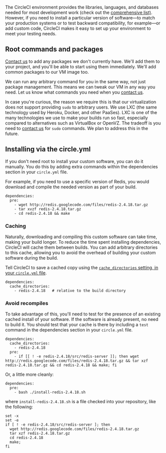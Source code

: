 The CircleCI environment provides the libraries, languages, and databases needed for most development work
(check out the [comprehensive list)](/docs/environment).
However, if you need to install a particular version of software&mdash;to match your production systems or to test backward compatibility, for example&mdash;or add custom code, CircleCI makes it easy to set up your environment to meet your testing needs.

## Root commands and packages

[Contact us](mailto:sayhi@circleci.com) to add any packages we don't currently have.
We'll add them to your project, and you'll be able to start using them immediately.
We'll add common packages to our VM image too.

We can run any arbitrary command for you in the same way, not just package management.
This means we can tweak our VM in any way you need.
Let us know what commands you need when you [contact us](mailto:sayhi@circleci.com).

In case you're curious, the reason we require this is that our virtualization does not support providing `sudo` to arbitrary users.
We use LXC (the same technology used by Heroku, Docker, and other PaaSes).
LXC is one of the many technologies we use to make your builds run so fast, especially compared to alternatives such as VirtualBox or OpenVZ.
The tradeoff is you need to [contact us](mailto:sayhi@circleci.com) for `sudo` commands. We plan to address this in the future.

## Installing via the circle.yml

If you don't need root to install your custom software, you can do it manually.
You do this by adding extra commands within the dependencies section in your
`circle.yml` file.

For example, if you need to use a specific version of Redis, you would download and compile the needed version as part of your build.

```
dependencies:
  pre:
    - wget http://redis.googlecode.com/files/redis-2.4.18.tar.gz
    - tar xvzf redis-2.4.18.tar.gz
    - cd redis-2.4.18 && make
```

### Caching

Naturally, downloading and compiling this custom software can take time, making your build longer.
To reduce the time spent installing dependencies, CircleCI will cache them between builds.
You can add arbitrary directories to this cache, allowing you to avoid the overhead of building your custom software during the build.

Tell CircleCI to save a cached copy using the
[`cache_directories` setting, in your `circle.yml` file](/docs/configuration#cache-directories).

```
dependencies:
  cache_directories:
    - redis-2.4.18   # relative to the build directory
```

### Avoid recompiles

To take advantage of this, you'll need to test for the presence of an existing cached install of your software.
If the software is already present, no need to build it.
You should test that your cache is there by including a
`test` command in the dependencies section in your `circle.yml` file.

```
dependencies:
  cache_directories:
    - redis-2.4.18
  pre:
    - if [[ ! -e redis-2.4.18/src/redis-server ]]; then wget http://redis.googlecode.com/files/redis-2.4.18.tar.gz && tar xzf redis-2.4.18.tar.gz && cd redis-2.4.18 && make; fi
```

Or, a little more cleanly:

```
dependencies:
  pre:
    - bash ./install-redis-2.4.18.sh
```

where `install-redis-2.4.18.sh` is a file checked into your repository, like the following:

```
set -x
set -e
if [ ! -e redis-2.4.18/src/redis-server ]; then
  wget http://redis.googlecode.com/files/redis-2.4.18.tar.gz
  tar xzf redis-2.4.18.tar.gz
  cd redis-2.4.18
  make;
fi
```
